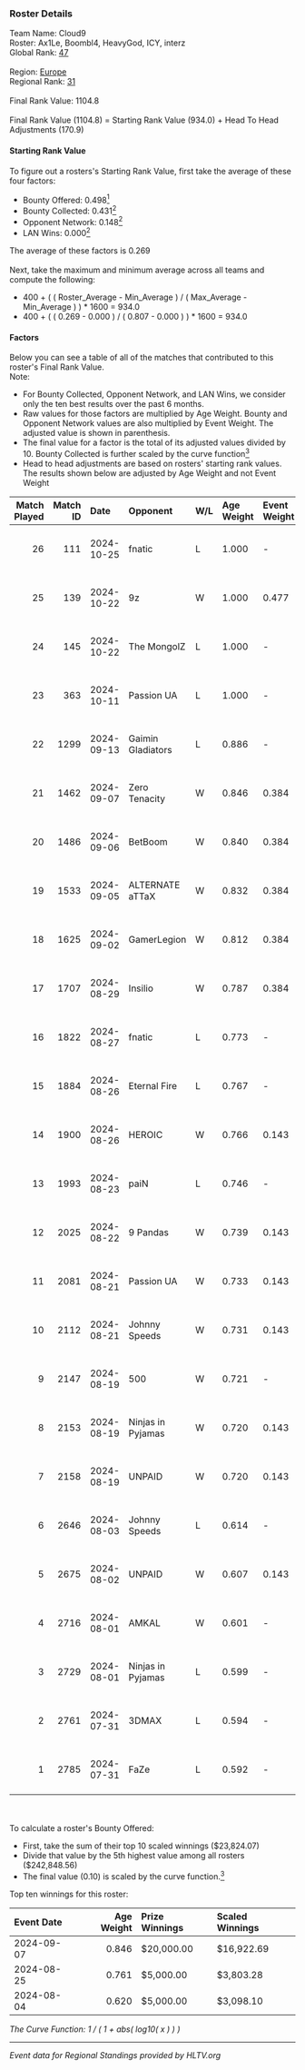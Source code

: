 ### Roster Details<br />
Team Name: Cloud9<br />
Roster: Ax1Le, Boombl4, HeavyGod, ICY, interz<br />
Global Rank: [47](../../standings_global_2024_10_30.md)<br />
<br />
Region: [Europe]( ../../standings_europe_2024_10_30.md)<br />
Regional Rank: [31]( ../../standings_europe_2024_10_30.md)<br />
<br />
Final Rank Value:  1104.8<br />
<br />
Final Rank Value (1104.8) = Starting Rank Value (934.0) + Head To Head Adjustments (170.9)<br />

#### Starting Rank Value<br />
To figure out a rosters's Starting Rank Value, first take the average of these four factors:<br />
- Bounty Offered: 0.498[<sup>1</sup>](#table2)
- Bounty Collected: 0.431[<sup>2</sup>](#table1)
- Opponent Network: 0.148[<sup>2</sup>](#table1)
- LAN Wins: 0.000[<sup>2</sup>](#table1)

The average of these factors is 0.269<br />
<br />
Next, take the maximum and minimum average across all teams and compute the following:<br />
- 400 + ( ( Roster_Average - Min_Average ) / ( Max_Average - Min_Average ) ) * 1600 = 934.0
- 400 + ( ( 0.269 - 0.000 ) / ( 0.807 - 0.000 ) ) * 1600 = 934.0


#### Factors<br />
Below you can see a table of all of the matches that contributed to this roster's Final Rank Value.<br />
Note:<br />

- For Bounty Collected, Opponent Network, and LAN Wins, we consider only the ten best results over the past 6 months.
- Raw values for those factors are multiplied by Age Weight. Bounty and Opponent Network values are also multiplied by Event Weight. The adjusted value is shown in parenthesis.
- The final value for a factor is the total of its adjusted values divided by 10. Bounty Collected is further scaled by the curve function[<sup>3</sup>](#curveFunction)
- Head to head adjustments are based on rosters' starting rank values. The results shown below are adjusted by Age Weight and not Event Weight
<span id="table1"></span><br />


| Match Played | Match ID | Date       | Opponent          | W/L | Age Weight | Event Weight | Bounty Collected | Opponent Network | LAN Wins  | H2H Adj. | Roster                                |
| -: | -: | :- | :- | :- | :- | :- | :- | :- | :- | -: | :- |
|           26 |      111 | 2024-10-25 | fnatic            | L   | 1.000      | -            | -                | -                | -         |    -7.75 | Ax1Le, Boombl4, HeavyGod, ICY, interz |
|           25 |      139 | 2024-10-22 | 9z                | W   | 1.000      | 0.477        | 0.271 (0.129)    | 0.313 (0.149)    | 0 (0.000) |    21.92 | Ax1Le, Boombl4, HeavyGod, ICY, interz |
|           24 |      145 | 2024-10-22 | The MongolZ       | L   | 1.000      | -            | -                | -                | -         |    -1.06 | Ax1Le, Boombl4, HeavyGod, ICY, interz |
|           23 |      363 | 2024-10-11 | Passion UA        | L   | 1.000      | -            | -                | -                | -         |   -12.37 | Ax1Le, Boombl4, HeavyGod, ICY, interz |
|           22 |     1299 | 2024-09-13 | Gaimin Gladiators | L   | 0.886      | -            | -                | -                | -         |   -19.28 | Ax1Le, Boombl4, HeavyGod, ICY, interz |
|           21 |     1462 | 2024-09-07 | Zero Tenacity     | W   | 0.846      | 0.384        | 0.131 (0.042)    | 0.767 (0.249)    | 0 (0.000) |    12.86 | Ax1Le, Boombl4, HeavyGod, ICY, interz |
|           20 |     1486 | 2024-09-06 | BetBoom           | W   | 0.840      | 0.384        | 0.202 (0.065)    | 0.391 (0.126)    | 0 (0.000) |    16.47 | Ax1Le, Boombl4, HeavyGod, ICY, interz |
|           19 |     1533 | 2024-09-05 | ALTERNATE aTTaX   | W   | 0.832      | 0.384        | 0.082 (0.026)    | 0.746 (0.239)    | 0 (0.000) |     9.94 | Ax1Le, Boombl4, HeavyGod, ICY, interz |
|           18 |     1625 | 2024-09-02 | GamerLegion       | W   | 0.812      | 0.384        | 0.280 (0.087)    | 0.563 (0.176)    | 0 (0.000) |    14.47 | Ax1Le, Boombl4, HeavyGod, ICY, interz |
|           17 |     1707 | 2024-08-29 | Insilio           | W   | 0.787      | 0.384        | -                | 0.653 (0.197)    | 0 (0.000) |     8.50 | Ax1Le, Boombl4, HeavyGod, ICY, interz |
|           16 |     1822 | 2024-08-27 | fnatic            | L   | 0.773      | -            | -                | -                | -         |    -3.71 | Ax1Le, Boombl4, HeavyGod, ICY, interz |
|           15 |     1884 | 2024-08-26 | Eternal Fire      | L   | 0.767      | -            | -                | -                | -         |    -0.28 | Ax1Le, Boombl4, HeavyGod, ICY, interz |
|           14 |     1900 | 2024-08-26 | HEROIC            | W   | 0.766      | 0.143        | 0.443 (0.048)    | 0.502 (0.055)    | 0 (0.000) |    23.33 | Ax1Le, Boombl4, HeavyGod, ICY, interz |
|           13 |     1993 | 2024-08-23 | paiN              | L   | 0.746      | -            | -                | -                | -         |    -0.91 | Ax1Le, Boombl4, HeavyGod, ICY, interz |
|           12 |     2025 | 2024-08-22 | 9 Pandas          | W   | 0.739      | 0.143        | -                | 0.723 (0.076)    | 0 (0.000) |    14.42 | Ax1Le, Boombl4, HeavyGod, ICY, interz |
|           11 |     2081 | 2024-08-21 | Passion UA        | W   | 0.733      | 0.143        | 0.221 (0.023)    | 1.000 (0.105)    | 0 (0.000) |    15.48 | Ax1Le, Boombl4, HeavyGod, ICY, interz |
|           10 |     2112 | 2024-08-21 | Johnny Speeds     | W   | 0.731      | 0.143        | -                | 1.000 (0.104)    | 0 (0.000) |    14.27 | Ax1Le, Boombl4, HeavyGod, ICY, interz |
|            9 |     2147 | 2024-08-19 | 500               | W   | 0.721      | -            | -                | -                | -         |     6.71 | Ax1Le, Boombl4, HeavyGod, ICY, interz |
|            8 |     2153 | 2024-08-19 | Ninjas in Pyjamas | W   | 0.720      | 0.143        | 0.156 (0.016)    | -                | -         |    18.71 | Ax1Le, Boombl4, HeavyGod, ICY, interz |
|            7 |     2158 | 2024-08-19 | UNPAID            | W   | 0.720      | 0.143        | 0.224 (0.023)    | -                | -         |    19.33 | Ax1Le, Boombl4, HeavyGod, ICY, interz |
|            6 |     2646 | 2024-08-03 | Johnny Speeds     | L   | 0.614      | -            | -                | -                | -         |    -5.96 | Ax1Le, Boombl4, HeavyGod, ICY, interz |
|            5 |     2675 | 2024-08-02 | UNPAID            | W   | 0.607      | 0.143        | 0.224 (0.019)    | -                | -         |    17.30 | Ax1Le, Boombl4, HeavyGod, ICY, interz |
|            4 |     2716 | 2024-08-01 | AMKAL             | W   | 0.601      | -            | -                | -                | -         |    12.23 | Ax1Le, Boombl4, HeavyGod, ICY, interz |
|            3 |     2729 | 2024-08-01 | Ninjas in Pyjamas | L   | 0.599      | -            | -                | -                | -         |    -2.85 | Ax1Le, Boombl4, HeavyGod, ICY, interz |
|            2 |     2761 | 2024-07-31 | 3DMAX             | L   | 0.594      | -            | -                | -                | -         |    -0.69 | Ax1Le, Boombl4, HeavyGod, ICY, interz |
|            1 |     2785 | 2024-07-31 | FaZe              | L   | 0.592      | -            | -                | -                | -         |    -0.23 | Ax1Le, Boombl4, HeavyGod, ICY, interz |

<br />
<span id="table2"></span><br />
To calculate a roster's Bounty Offered:<br />

- First, take the sum of their top 10 scaled winnings ($23,824.07)
- Divide that value by the 5th highest value among all rosters ($242,848.56)
- The final value (0.10) is scaled by the curve function.[<sup>3</sup>](#curveFunction)

Top ten winnings for this roster:<br />

| Event Date | Age Weight | Prize Winnings | Scaled Winnings |
| :- | -: | :- | :- |
| 2024-09-07 |      0.846 | $20,000.00     | $16,922.69      |
| 2024-08-25 |      0.761 | $5,000.00      | $3,803.28       |
| 2024-08-04 |      0.620 | $5,000.00      | $3,098.10       |


<span id="curveFunction"></span>_The Curve Function: 1 / ( 1 + abs( log10( x ) ) )_<br />

---
_Event data for Regional Standings provided by HLTV.org_<br />
